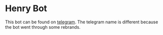 # Henry Bot
This bot can be found on [telegram](https://t.me/RU_dad_bot).
The telegram name is different because the bot went through some rebrands. 
